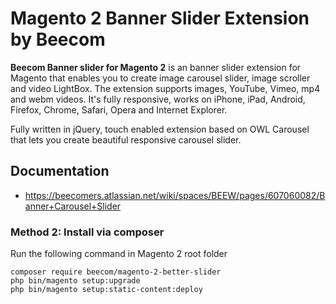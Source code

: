 # Magento 2 Banner Slider Extension by Beecom

**Beecom Banner slider for Magento 2** is an banner slider extension for Magento that enables you to create image carousel slider, image scroller and video LightBox. The extension supports images, YouTube, Vimeo, mp4 and webm videos. It's fully responsive, works on iPhone, iPad, Android, Firefox, Chrome, Safari, Opera and Internet Explorer.

Fully written in jQuery, touch enabled extension based on OWL Carousel that lets you create beautiful responsive carousel slider.

## Documentation

- https://beecomers.atlassian.net/wiki/spaces/BEEW/pages/607060082/Banner+Carousel+Slider

### Method 2: Install via composer

Run the following command in Magento 2 root folder

```
composer require beecom/magento-2-better-slider
php bin/magento setup:upgrade
php bin/magento setup:static-content:deploy
```
